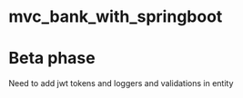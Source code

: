 # mvc_bank_with_springboot

# Beta phase

Need to add jwt tokens and loggers and validations in entity
